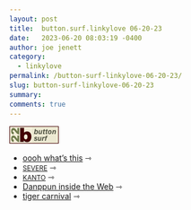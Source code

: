 ```yaml
---
layout: post
title:  button.surf.linkylove 06-20-23
date:   2023-06-20 08:03:19 -0400
author: joe jenett
category:
  - linkylove 
permalink: /button-surf-linkylove-06-20-23/
slug: button-surf-linkylove-06-20-23
summary: 
comments: true
---
```

<p><a href="https://bulltown.2022.joejenett.com/#buttons"><img decoding="async" alt="b22 button surf" src="/images/b22surf.png" width="88"></a></p>
<ul class="linkylove">
	<li><a title="oooh what’s this" href="https://omfg.neocities.org/">oooh what’s this</a> <span title="led to site shown below">⇾</span></li>
	<li><a title="SEVERE" href="https://severe.neocities.org/"><small>SEVERE</small></a> <span title="led to site shown below">⇾</span></li>
	<li><a title="KANTO" href="https://kanto.neocities.org/"><small>KANTO</small></a> <span title="led to site shown below">⇾</span></li>
	<li><a title="Danppun inside the Web" href="https://danppun.neocities.org/">Danppun inside the Web</a> <span title="led to site shown below">⇾</span></li>
	<li><a title="tiger carnival" href="https://bisuko.neocities.org/">tiger carnival</a> <span title="led to site shown below">⇾</span></li>
</ul>
<a href="https://brid.gy/publish/mastodon"></a>